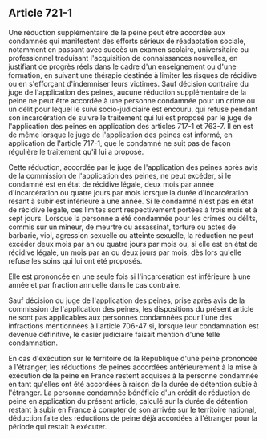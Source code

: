 Article 721-1
----
Une réduction supplémentaire de la peine peut être accordée aux condamnés qui
manifestent des efforts sérieux de réadaptation sociale, notamment en passant
avec succès un examen scolaire, universitaire ou professionnel traduisant
l'acquisition de connaissances nouvelles, en justifiant de progrès réels dans le
cadre d'un enseignement ou d'une formation, en suivant une thérapie destinée à
limiter les risques de récidive ou en s'efforçant d'indemniser leurs victimes.
Sauf décision contraire du juge de l'application des peines, aucune réduction
supplémentaire de la peine ne peut être accordée à une personne condamnée pour
un crime ou un délit pour lequel le suivi socio-judiciaire est encouru, qui
refuse pendant son incarcération de suivre le traitement qui lui est proposé par
le juge de l'application des peines en application des articles 717-1 et 763-7.
Il en est de même lorsque le juge de l'application des peines est informé, en
application de l'article 717-1, que le condamné ne suit pas de façon régulière
le traitement qu'il lui a proposé.

Cette réduction, accordée par le juge de l'application des peines après avis de
la commission de l'application des peines, ne peut excéder, si le condamné est
en état de récidive légale, deux mois par année d'incarcération ou quatre jours
par mois lorsque la durée d'incarcération resant à subir est inférieure à une
année. Si le condamné n'est pas en état de récidive légale, ces limites sont
respectivement portées à trois mois et à sept jours. Lorsque la personne a été
condamnée pour les crimes ou délits, commis sur un mineur, de meurtre ou
assassinat, torture ou actes de barbarie, viol, agression sexuelle ou atteinte
sexuelle, la réduction ne peut excéder deux mois par an ou quatre jours par mois
ou, si elle est en état de récidive légale, un mois par an ou deux jours par
mois, dès lors qu'elle refuse les soins qui lui ont été proposés.

Elle est prononcée en une seule fois si l'incarcération est inférieure à une
année et par fraction annuelle dans le cas contraire.

Sauf décision du juge de l'application des peines, prise après avis de la
commission de l'application des peines, les dispositions du présent article ne
sont pas applicables aux personnes condamnées pour l'une des infractions
mentionnées à l'article 706-47 si, lorsque leur condamnation est devenue
définitive, le casier judiciaire faisait mention d'une telle condamnation.

En cas d'exécution sur le territoire de la République d'une peine prononcée à
l'étranger, les réductions de peines accordées antérieurement à la mise à
exécution de la peine en France restent acquises à la personne condamnée en tant
qu'elles ont été accordées à raison de la durée de détention subie à l'étranger.
La personne condamnée bénéficie d'un crédit de réduction de peine en application
du présent article, calculé sur la durée de détention restant à subir en France
à compter de son arrivée sur le territoire national, déduction faite des
réductions de peine déjà accordées à l'étranger pour la période qui restait à
exécuter.
